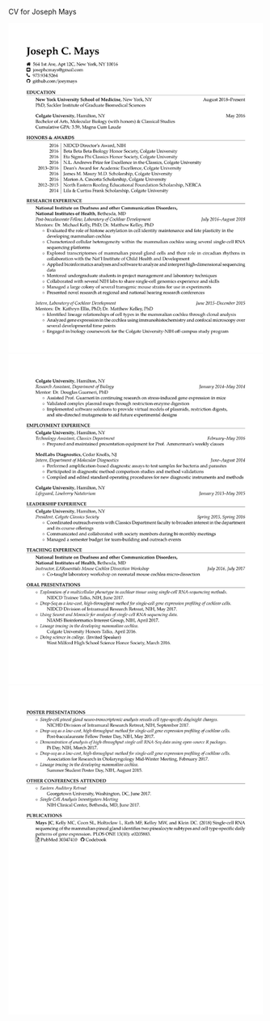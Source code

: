 CV for Joseph Mays

![page1](compiled/CV1.png)
![page2](compiled/CV2.png)
![page3](compiled/CV3.png)
